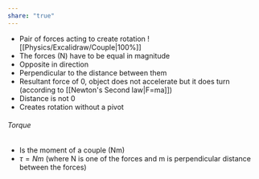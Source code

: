 ```yaml
---
share: "true"
---
```


- Pair of forces acting to create rotation
![[Physics/Excalidraw/Couple|100%]]
- The forces (N) have to be equal in magnitude
- Opposite in direction
- Perpendicular to the distance between them
- Resultant force of 0, object does not accelerate but it does turn (according to [[Newton's Second law|F=ma]])
- Distance is not 0
- Creates rotation without a pivot

###### Torque
- Is the moment of a couple (Nm)
- $τ=Nm$ (where N is one of the forces and m is perpendicular distance between the forces)

